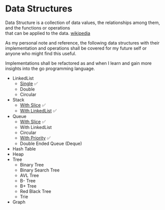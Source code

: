 # Data Structures

Data Structure is a collection of data values, the relationships among them, and the functions or operations<br>
that can be applied to the data. [wikipedia](https://en.wikipedia.org/wiki/Data_Structure)

As my personal note and reference, the following data structures with their<br>
implementation and operations shall be covered for my future self or anyone who might find this useful.<br>

Implementations shall be refactored as and when I learn and gain more insights into the go programming language.

- LinkedList
  - [Single](https://github.com/papayankey/go-ds/blob/main/linkedlist/singly_linkedlist.go) ✅
  - Double
  - Circular
- Stack
  - [With Slice](https://github.com/papayankey/go-ds/blob/main/stack/stack_list.go) ✅
  - [With LinkedList](https://github.com/papayankey/go-ds/blob/main/stack/stack_linkedlist.go) ✅
- Queue
  - [With Slice](https://github.com/papayankey/go-ds/blob/main/queue/queue_list.go) ✅
  - With LinkedList
  - Circular
  - [With Priority](https://github.com/papayankey/go-ds/blob/main/queue/priority_queue.go) ✅
  - Double Ended Queue (Deque)
- Hash Table
- Heap
- Tree
  - Binary Tree
  - Binary Search Tree
  - AVL Tree
  - B- Tree
  - B+ Tree
  - Red Black Tree
  - Trie
- Graph
